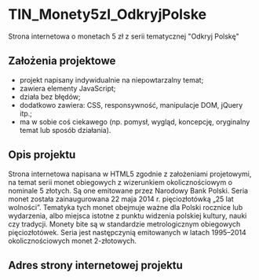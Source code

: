 # TIN_Monety5zl_OdkryjPolske
Strona internetowa o monetach 5 zł z serii tematycznej "Odkryj Polskę"

## Założenia projektowe
- projekt napisany indywidualnie na niepowtarzalny temat;
- zawiera elementy JavaScript;
- działa bez błędów;
- dodatkowo zawiera: CSS, responsywność, manipulacje DOM, jQuery itp.;
- ma w sobie coś ciekawego (np. pomysł, wygląd, koncepcję, oryginalny temat lub sposób działania).

## Opis projektu
Strona internetowa napisana w HTML5 zgodnie z założeniami projetowymi, na temat serii monet obiegowych z wizerunkiem okolicznościowym o nominale 5 złotych. Są one emitowane przez Narodowy Bank Polski. Seria monet została zainaugurowana 22 maja 2014 r. pięciozłotówką „25 lat wolności”. Tematyka tych monet obejmuje ważne dla Polski rocznice lub wydarzenia, albo miejsca istotne z punktu widzenia polskiej kultury, nauki czy tradycji. Monety bite są w standardzie metrologicznym obiegowych pięciozłotówek. Seria jest następczynią emitowanych w latach 1995–2014 okolicznościowych monet 2-złotowych.

## Adres strony internetowej projektu

